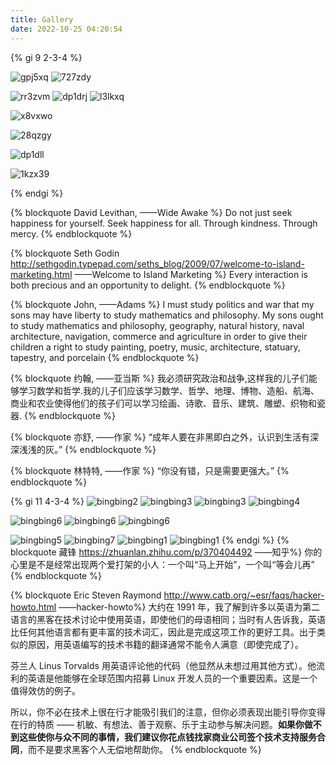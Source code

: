 ```yaml
---
title: Gallery
date: 2022-10-25 04:20:54
---
```


<div style='display: none'>
//注释 
//标签插件（Tag Plugins）: https://hexo.io/zh-cn/docs/tag-plugins

{% img abc https://w.wallhaven.cc/full/gp/wallhaven-gpj5xq.jpg 445 445 '"wallhaven" "gpj5xq"' %}
{% img abc https://w.wallhaven.cc/full/72/wallhaven-727zdy.jpg 445 445 '"wallhaven" "727zdy"' %}
{% img abc https://w.wallhaven.cc/full/rr/wallhaven-rr3zvm.png 445 445 '"wallhaven" "rr3zvm"' %}
{% img abc https://w.wallhaven.cc/full/dp/wallhaven-dp1drj.png 445 445 '"wallhaven" "dp1drj"' %}
<p align="center"><img src="https://w.wallhaven.cc/full/l3/wallhaven-l3lkxq.png" alt=""/></p>
{% img abc https://w.wallhaven.cc/full/x8/wallhaven-x8vxwo.png 445 445 '"wallhaven" "x8vxwo"' %}
{% img abc https://w.wallhaven.cc/full/28/wallhaven-28qzgy.png 445 445 '"wallhaven" "28qzgy"' %}
{% img abc https://w.wallhaven.cc/full/dp/wallhaven-dp1dll.png 445 445 '"wallhaven" "dp1dll"' %}
{% img abc https://w.wallhaven.cc/full/1k/wallhaven-1kzx39.jpg 445 445 '"wallhaven" "1kzx39"' %} 
</div>
<div style='display: none'>
{% gi 9 2-3-4 %} 
  ![gpj5xq](https://w.wallhaven.cc/full/gp/wallhaven-gpj5xq.jpg)
  ![727zdy](https://w.wallhaven.cc/full/72/wallhaven-727zdy.jpg)
  ![rr3zvm](https://w.wallhaven.cc/full/rr/wallhaven-rr3zvm.png)
  ![dp1drj](https://w.wallhaven.cc/full/dp/wallhaven-dp1drj.png)

  ![l3lkxq](https://w.wallhaven.cc/full/l3/wallhaven-l3lkxq.png)

  ![x8vxwo](https://w.wallhaven.cc/full/x8/wallhaven-x8vxwo.png)
  ![28qzgy](https://w.wallhaven.cc/full/28/wallhaven-28qzgy.png)
  ![dp1dll](https://w.wallhaven.cc/full/dp/wallhaven-dp1dll.png)
  ![1kzx39](https://w.wallhaven.cc/full/1k/wallhaven-1kzx39.jpg)
{% endgi %}
// hexo标签，预览需要启动hexo server
</div>
{% gi 9 2-3-4 %} 

  ![gpj5xq](https://raw.githubusercontent.com/Meloor/imgbed/master/imgs/blog/wallhaven-gpj5xq.jpg) 
  ![727zdy](https://raw.githubusercontent.com/Meloor/imgbed/master/imgs/blog/wallhaven-727zdy.jpg)

  ![rr3zvm](https://raw.githubusercontent.com/Meloor/imgbed/master/imgs/blog/wallhaven-rr3zvm.png)
  ![dp1drj](https://raw.githubusercontent.com/Meloor/imgbed/master/imgs/blog/wallhaven-dp1drj.png)
  ![l3lkxq](https://raw.githubusercontent.com/Meloor/imgbed/master/imgs/blog/wallhaven-l3lkxq-small.png)

  ![x8vxwo](https://raw.githubusercontent.com/Meloor/imgbed/master/imgs/blog/wallhaven-x8vxwo.png)

  ![28qzgy](https://raw.githubusercontent.com/Meloor/imgbed/master/imgs/blog/wallhaven-28qzgy.png)

  ![dp1dll](https://raw.githubusercontent.com/Meloor/imgbed/master/imgs/blog/wallhaven-dp1dll.png)

  ![1kzx39](https://raw.githubusercontent.com/Meloor/imgbed/master/imgs/blog/wallhaven-1kzx39.jpg)

{% endgi %}

{% blockquote David Levithan, ——Wide Awake %}
Do not just seek happiness for yourself. Seek happiness for all. Through kindness. Through mercy.
{% endblockquote %}

{% blockquote Seth Godin http://sethgodin.typepad.com/seths_blog/2009/07/welcome-to-island-marketing.html ——Welcome to Island Marketing %}
Every interaction is both precious and an opportunity to delight.
{% endblockquote %}

{% blockquote John, ——Adams %}
I must study politics and war that my sons may have liberty to study mathematics and philosophy. My sons ought to study mathematics and philosophy, geography, natural history, naval architecture, navigation, commerce and agriculture in order to give their children a right to study painting, poetry, music, architecture, statuary, tapestry, and porcelain
{% endblockquote %}

{% blockquote 约翰, ——亚当斯 %}
我必须研究政治和战争,这样我的儿子们能够学习数学和哲学.我的儿子们应该学习数学、哲学、地理、博物、造船、航海、商业和农业使得他们的孩子们可以学习绘画、诗歌、音乐、建筑、雕塑、织物和瓷器.
{% endblockquote %}

{% blockquote 亦舒, ——作家 %}
“成年人要在非黑即白之外，认识到生活有深深浅浅的灰。”
{% endblockquote %}

{% blockquote 林特特, ——作家 %}
“你没有错，只是需要更强大。”
{% endblockquote %}


{% gi 11 4-3-4 %} 
![bingbing2](https://raw.githubusercontent.com/Meloor/imgbed/master/imgs/blog/bingbing7-qsy.png)
![bingbing3](https://raw.githubusercontent.com/Meloor/imgbed/master/imgs/blog/bingbing6-qsy.png)
![bingbing3](https://raw.githubusercontent.com/Meloor/imgbed/master/imgs/blog/bingbing6-qsy.png)
![bingbing4](https://raw.githubusercontent.com/Meloor/imgbed/master/imgs/blog/bingbing5-qsy.png)

![bingbing6](https://raw.githubusercontent.com/Meloor/imgbed/master/imgs/blog/bingbing3-qsy.png)
![bingbing6](https://raw.githubusercontent.com/Meloor/imgbed/master/imgs/blog/bingbing3-qsy.png)
![bingbing6](https://raw.githubusercontent.com/Meloor/imgbed/master/imgs/blog/bingbing3-qsy.png)

![bingbing5](https://raw.githubusercontent.com/Meloor/imgbed/master/imgs/blog/bingbing4-qsy.png)
![bingbing7](https://raw.githubusercontent.com/Meloor/imgbed/master/imgs/blog/bingbing2.jpg)
![bingbing1](https://raw.githubusercontent.com/Meloor/imgbed/master/imgs/blog/bingbing1.jpg)
![bingbing1](https://raw.githubusercontent.com/Meloor/imgbed/master/imgs/blog/bingbing1.jpg)
{% endgi %}
{% blockquote 藏锋 https://zhuanlan.zhihu.com/p/370404492    ——知乎%}
你的心里是不是经常出现两个爱打架的小人：一个叫“马上开始”，一个叫“等会儿再”
{% endblockquote %}

{% blockquote Eric Steven Raymond http://www.catb.org/~esr/faqs/hacker-howto.html    ——hacker-howto%}
大约在 1991 年，我了解到许多以英语为第二语言的黑客在技术讨论中使用英语，即使他们的母语相同；当时有人告诉我，英语比任何其他语言都有更丰富的技术词汇，因此是完成这项工作的更好工具。出于类似的原因，用英语编写的技术书籍的翻译通常不能令人满意（即使完成了）。

芬兰人 Linus Torvalds 用英语评论他的代码（他显然从未想过用其他方式）。他流利的英语是他能够在全球范围内招募 Linux 开发人员的一个重要因素。这是一个值得效仿的例子。

所以，你不必在技术上很在行才能吸引我们的注意，但你必须表现出能引导你变得在行的特质 —— 机敏、有想法、善于观察、乐于主动参与解决问题。**如果你做不到这些使你与众不同的事情，我们建议你花点钱找家商业公司签个技术支持服务合同**，而不是要求黑客个人无偿地帮助你。
{% endblockquote %}